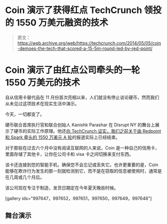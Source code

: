 # Coin 演示了获得红点 TechCrunch 领投的 1550 万美元融资的技术

> 原文：<https://web.archive.org/web/https://techcrunch.com/2014/05/05/coin-demoes-the-tech-that-scored-a-15-5m-round-led-by-red-point/>

# Coin 演示了由红点公司牵头的一轮 1550 万美元的技术

自从信用卡替代品在 11 月份首次亮相以来，人们就没有停止谈论硬币，然而我们从未见过这项技术在现实生活中演示。

今天，一切都变了。

硬币联合首席执行官和联合创始人 Kanishk Parashar 在 Disrupt NY 的舞台上展示了硬币的实际工作原理。他还[向 TechCrunch 证实，我们之前关于由 Redpoint 和 Spark 牵头的 1550 万美元 A 轮](https://web.archive.org/web/20221207183325/https://beta.techcrunch.com/2014/01/28/sources-coin-is-raising-more-cash/)的报道实际上已经结束。

对于那些在过去六个月中没有阅读互联网的人来说，Coin 是一种自己的信用卡，里面存储了其他卡，让你在公司卡和 visa 卡之间切换来支付东西。

该卡还连接到您的智能手机，确保您不会忘记或丢失它。也许更重要的是，Coin 能够在欺诈行为发生的那一刻就检测到它，而不是在窃取的信息被使用时，通常是在几周或几个月后。

该公司现在专注于制造，发货日期定在今年夏天晚些时候。

[gallery ids="997647，997652，997651，997650，997649，997648"]

## 舞台演示